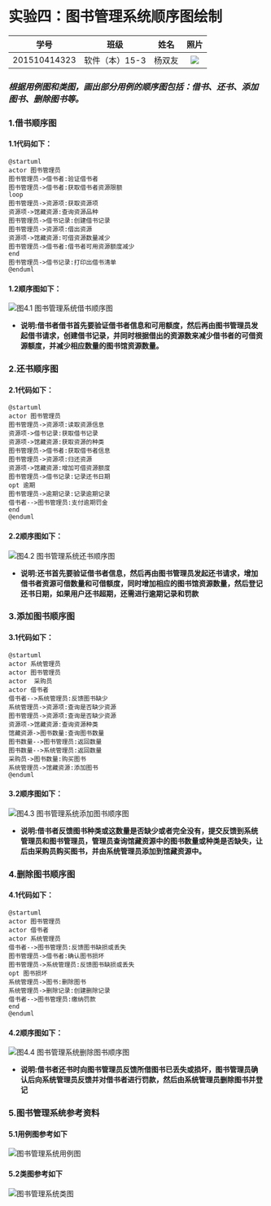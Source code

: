 ﻿# 实验四：图书管理系统顺序图绘制

| 学号 | 班级 | 姓名 | 照片|
|:----:|:-----:|:----:|:----:|
| 201510414323 | 软件（本）15-3 | 杨双友 | [![](./yangshuangyou.png)](./yangshuangyou.png) |


### ***根据用例图和类图，画出部分用例的顺序图包括：借书、还书、添加图书、删除图书等。***
### 1.借书顺序图
#### 1.1代码如下：
```
@startuml
actor 图书管理员
图书管理员->借书者:验证借书者
图书管理员->借书者:获取借书者资源限额
loop
图书管理员->资源项:获取资源项
资源项->馆藏资源:查询资源品种
图书管理员->借书记录:创建借书记录
图书管理员->资源项:借出资源
资源项->馆藏资源:可借资源数量减少
图书管理员->借书者:借书者可用资源额度减少
end
图书管理员->借书记录:打印出借书清单
@enduml
```
#### 1.2顺序图如下：
![](./borrow.png "图4.1 图书管理系统借书顺序图")
* **说明:借书者借书首先要验证借书者信息和可用额度，然后再由图书管理员发起借书请求，创建借书记录，并同时根据借出的资源数来减少借书者的可借资源额度，并减少相应数量的图书馆资源数量。**
### 2.还书顺序图
#### 2.1代码如下：
```
@startuml
actor 图书管理员
图书管理员->资源项:读取资源信息
资源项->借书记录:获取借书记录
资源项->馆藏资源:获取资源的种类
图书管理员->借书者:获取借书者信息
图书管理员->资源项:归还资源
资源项->馆藏资源:增加可借资源额度
图书管理员->借书记录:记录还书日期
opt 逾期
图书管理员->逾期记录:记录逾期记录
借书者-->图书管理员:支付逾期罚金
end
@enduml
```
#### 2.2顺序图如下：
![](./return.png '图4.2 图书管理系统还书顺序图')
* **说明:还书首先要验证借书者信息，然后再由图书管理员发起还书请求，增加借书者资源可借数量和可借额度，同时增加相应的图书馆资源数量，然后登记还书日期，如果用户还书超期，还需进行逾期记录和罚款**
### 3.添加图书顺序图
#### 3.1代码如下：
```
@startuml
actor 系统管理员
actor 图书管理员
actor  采购员
actor 借书者
借书者-->系统管理员:反馈图书缺少
系统管理员->资源项:查询是否缺少资源
图书管理员->资源项:查询是否缺少资源
资源项->馆藏资源:查询资源种类
馆藏资源->图书数量:查询图书数量
图书数量-->图书管理员:返回数量
图书数量-->系统管理员:返回数量
采购员->图书数量:购买图书
系统管理员->馆藏资源:添加图书
@enduml
```
#### 3.2顺序图如下：
![](./add.png '图4.3 图书管理系统添加图书顺序图')
* **说明:借书者反馈图书种类或这数量是否缺少或者完全没有，提交反馈到系统管理员和图书管理员，管理员查询馆藏资源中的图书数量或种类是否缺失，让后由采购员购买图书，并由系统管理员添加到馆藏资源中。**
### 4.删除图书顺序图
#### 4.1代码如下：
```
@startuml
actor 图书管理员
actor 借书者
actor 系统管理员
借书者-->图书管理员:反馈图书缺损或丢失
图书管理员->借书者:确认图书损坏
图书管理员->系统管理员:反馈图书缺损或丢失
opt 图书损坏
系统管理员->图书:删除图书
系统管理员->删除记录:创建删除记录
借书者-->图书管理员:缴纳罚款
end
@enduml
```
#### 4.2顺序图如下：
![](./delete.png '图4.4 图书管理系统删除图书顺序图')
* **说明:借书者还书时向图书管理员反馈所借图书已丢失或损坏，图书管理员确认后向系统管理员反馈并对借书者进行罚款，然后由系统管理员删除图书并登记**

### 5.图书管理系统参考资料
#### 5.1用例图参考如下
![](./usecase.png '图书管理系统用例图')
#### 5.2类图参考如下
![](./class.png '图书管理系统类图')







